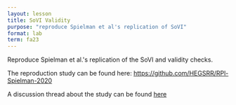 ```yaml
---
layout: lesson
title: SoVI Validity
purpose: "reproduce Spielman et al's replication of SoVI"
format: lab
term: fa23
---
```


Reproduce Spielman et al.'s replication of the SoVI and validity checks.

The reproduction study can be found here: <https://github.com/HEGSRR/RPl-Spielman-2020>

A discussion thread about the study can be found [here](https://github.com/opengisci/FA23/discussions/4) 
